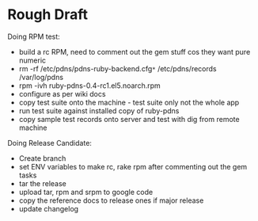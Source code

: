 # Rough Draft #

Doing RPM test:
  * build a rc RPM, need to comment out the gem stuff cos they want pure numeric
  * rm -rf /etc/pdns/pdns-ruby-backend.cfg`*` /etc/pdns/records /var/log/pdns
  * rpm -ivh ruby-pdns-0.4-rc1.el5.noarch.rpm
  * configure as per wiki docs
  * copy test suite onto the machine - test suite only not the whole app
  * run test suite against installed copy of ruby-pdns
  * copy sample test records onto server and test with dig from remote machine

Doing Release Candidate:
  * Create branch
  * set ENV variables to make rc, rake rpm  after commenting out the gem tasks
  * tar the release
  * upload tar, rpm and srpm to google code
  * copy the reference docs to release ones if major release
  * update changelog